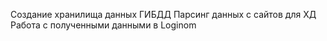 Создание хранилища данных ГИБДД
Парсинг данных с сайтов для ХД
Работа с полученными данными в Loginom
